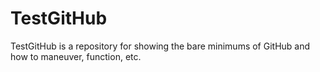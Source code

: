# TestGitHub

TestGitHub is a repository for showing the bare minimums of GitHub and how to maneuver, function, etc.				

